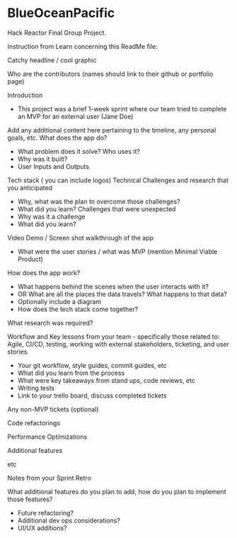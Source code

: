 # BlueOceanPacific
Hack Reactor Final Group Project.

Instruction from Learn concerning this ReadMe file:


Catchy headline / cool graphic


Who are the contributors (names should link to their github or portfolio page)


Introduction
* This project was a brief 1-week sprint where our team tried to complete an MVP for an external user (Jane Doe)


Add any additional content here pertaining to the timeline, any personal goals, etc.
What does the app do?
* What problem does it solve? Who uses it?
* Why was it built?
* User Inputs and Outputs


Tech stack ( you can include logos)
Technical Challenges and research that you anticipated
* Why, what was the plan to overcome those challenges?
* What did you learn?
Challenges that were unexpected
* Why was it a challenge
* What did you learn?


Video Demo / Screen shot walkthrough of the app
* What were the user stories /  what was MVP (mention Minimal Viable Product)


How does the app work?
* What happens behind the scenes when the user interacts with it?
* OR What are all the places the data travels?  What happens to that data?
* Optionally include a diagram
* How does the tech stack come together?


What research was required?


Workflow and Key lessons from your team - specifically those related to: Agile, CI/CD, testing, working with external stakeholders, ticketing, and user stories.
* Your git workflow, style guides, commit guides, etc
* What did you learn from the process
* What were key takeaways from stand ups, code reviews, etc
* Writing tests
* Link to your trello board, discuss completed tickets


Any non-MVP tickets (optional)


Code refactorings


Performance Optimizations


Additional features


etc


Notes from your Sprint Retro


What additional features do you plan to add, how do you plan to implement those features?
* Future refactoring?
* Additional dev ops considerations?
* UI/UX additions?
